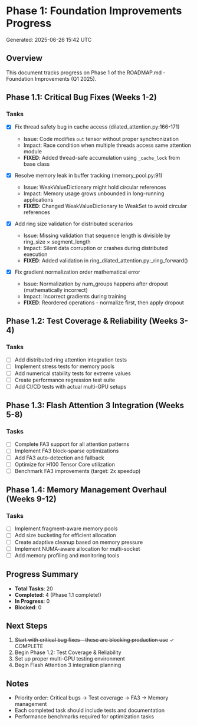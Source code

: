 # Phase 1: Foundation Improvements Progress

Generated: 2025-06-26 15:42 UTC

## Overview

This document tracks progress on Phase 1 of the ROADMAP.md - Foundation Improvements (Q1 2025).

## Phase 1.1: Critical Bug Fixes (Weeks 1-2)

### Tasks

- [x] Fix thread safety bug in cache access (dilated_attention.py:166-171)
  - Issue: Code modifies `out` tensor without proper synchronization
  - Impact: Race condition when multiple threads access same attention module
  - **FIXED**: Added thread-safe accumulation using `_cache_lock` from base class
  
- [x] Resolve memory leak in buffer tracking (memory_pool.py:91)
  - Issue: WeakValueDictionary might hold circular references
  - Impact: Memory usage grows unbounded in long-running applications
  - **FIXED**: Changed WeakValueDictionary to WeakSet to avoid circular references
  
- [x] Add ring size validation for distributed scenarios
  - Issue: Missing validation that sequence length is divisible by ring_size × segment_length
  - Impact: Silent data corruption or crashes during distributed execution
  - **FIXED**: Added validation in ring_dilated_attention.py:_ring_forward()
  
- [x] Fix gradient normalization order mathematical error
  - Issue: Normalization by num_groups happens after dropout (mathematically incorrect)
  - Impact: Incorrect gradients during training
  - **FIXED**: Reordered operations - normalize first, then apply dropout

## Phase 1.2: Test Coverage & Reliability (Weeks 3-4)

### Tasks

- [ ] Add distributed ring attention integration tests
- [ ] Implement stress tests for memory pools
- [ ] Add numerical stability tests for extreme values
- [ ] Create performance regression test suite
- [ ] Add CI/CD tests with actual multi-GPU setups

## Phase 1.3: Flash Attention 3 Integration (Weeks 5-8)

### Tasks

- [ ] Complete FA3 support for all attention patterns
- [ ] Implement FA3 block-sparse optimizations
- [ ] Add FA3 auto-detection and fallback
- [ ] Optimize for H100 Tensor Core utilization
- [ ] Benchmark FA3 improvements (target: 2x speedup)

## Phase 1.4: Memory Management Overhaul (Weeks 9-12)

### Tasks

- [ ] Implement fragment-aware memory pools
- [ ] Add size bucketing for efficient allocation
- [ ] Create adaptive cleanup based on memory pressure
- [ ] Implement NUMA-aware allocation for multi-socket
- [ ] Add memory profiling and monitoring tools

## Progress Summary

- **Total Tasks**: 20
- **Completed**: 4 (Phase 1.1 complete!)
- **In Progress**: 0
- **Blocked**: 0

## Next Steps

1. ~~Start with critical bug fixes - these are blocking production use~~ ✓ COMPLETE
2. Begin Phase 1.2: Test Coverage & Reliability
3. Set up proper multi-GPU testing environment
4. Begin Flash Attention 3 integration planning

## Notes

- Priority order: Critical bugs → Test coverage → FA3 → Memory management
- Each completed task should include tests and documentation
- Performance benchmarks required for optimization tasks